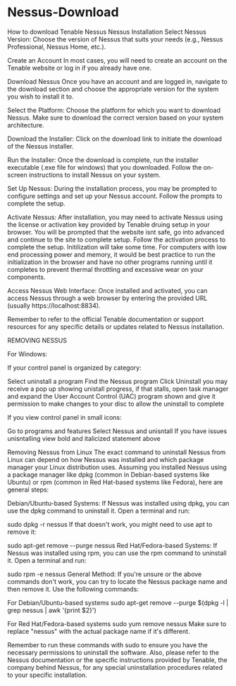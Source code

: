 # Nessus-Download
How to download Tenable Nessus
Nessus Installation
Select Nessus Version:
Choose the version of Nessus that suits your needs (e.g., Nessus Professional, Nessus Home, etc.).

Create an Account
In most cases, you will need to create an account on the Tenable website or log in if you already have one.

Download Nessus
Once you have an account and are logged in, navigate to the download section and choose the appropriate version for the system you wish to install it to.

Select the Platform:
Choose the platform for which you want to download Nessus. Make sure to download the correct version based on your system architecture.

Download the Installer:
Click on the download link to initiate the download of the Nessus installer.

Run the Installer:
Once the download is complete, run the installer executable (.exe file for windows) that you downloaded. Follow the on-screen instructions to install Nessus on your system.

Set Up Nessus:
During the installation process, you may be prompted to configure settings and set up your Nessus account. Follow the prompts to complete the setup.

Activate Nessus:
After installation, you may need to activate Nessus using the license or activation key provided by Tenable druing setup in your browser. You will be prompted that the website isnt safe, go into advanced and continue to the site to complete setup. Follow the activation process to complete the setup. Initilization will take some time. For computers with low end processing power and memory, it would be best practice to run the initialization in the browser and have no other programs running until it completes to prevent thermal throttling and excessive wear on your components.

Access Nessus Web Interface:
Once installed and activated, you can access Nessus through a web browser by entering the provided URL (usually https://localhost:8834).

Remember to refer to the official Tenable documentation or support resources for any specific details or updates related to Nessus installation.

REMOVING NESSUS

For Windows:

If your control panel is organized by category:

Select uninstall a program
Find the Nessus program
Click Uninstall
you may receive a pop up showing unistall progress, if that stalls, open task manager and expand the User Account Control (UAC) program shown and give it permission to make changes to your disc to allow the uninstall to complete

If you view control panel in small icons:

Go to programs and features
Select Nessus and unisntall
If you have issues unisntalling view bold and italicized statement above

Removing Nessus from Linux
The exact command to uninstall Nessus from Linux can depend on how Nessus was installed and which package manager your Linux distribution uses. Assuming you installed Nessus using a package manager like dpkg (common in Debian-based systems like Ubuntu) or rpm (common in Red Hat-based systems like Fedora), here are general steps:

Debian/Ubuntu-based Systems:
If Nessus was installed using dpkg, you can use the dpkg command to uninstall it. Open a terminal and run:

sudo dpkg -r nessus
If that doesn't work, you might need to use apt to remove it:

sudo apt-get remove --purge nessus
Red Hat/Fedora-based Systems:
If Nessus was installed using rpm, you can use the rpm command to uninstall it. Open a terminal and run:

sudo rpm -e nessus
General Method:
If you're unsure or the above commands don't work, you can try to locate the Nessus package name and then remove it. Use the following commands:

For Debian/Ubuntu-based systems
sudo apt-get remove --purge $(dpkg -l | grep nessus | awk '{print $2}')

For Red Hat/Fedora-based systems
sudo yum remove nessus
Make sure to replace "nessus" with the actual package name if it's different.

Remember to run these commands with sudo to ensure you have the necessary permissions to uninstall the software. Also, please refer to the Nessus documentation or the specific instructions provided by Tenable, the company behind Nessus, for any special uninstallation procedures related to your specific installation.
